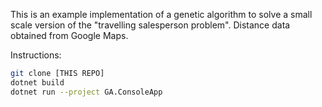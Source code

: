This is an example implementation of a genetic algorithm to solve a small scale version of the "travelling salesperson problem". Distance data obtained from Google Maps.

Instructions:
```bash
git clone [THIS REPO]
dotnet build
dotnet run --project GA.ConsoleApp
```

